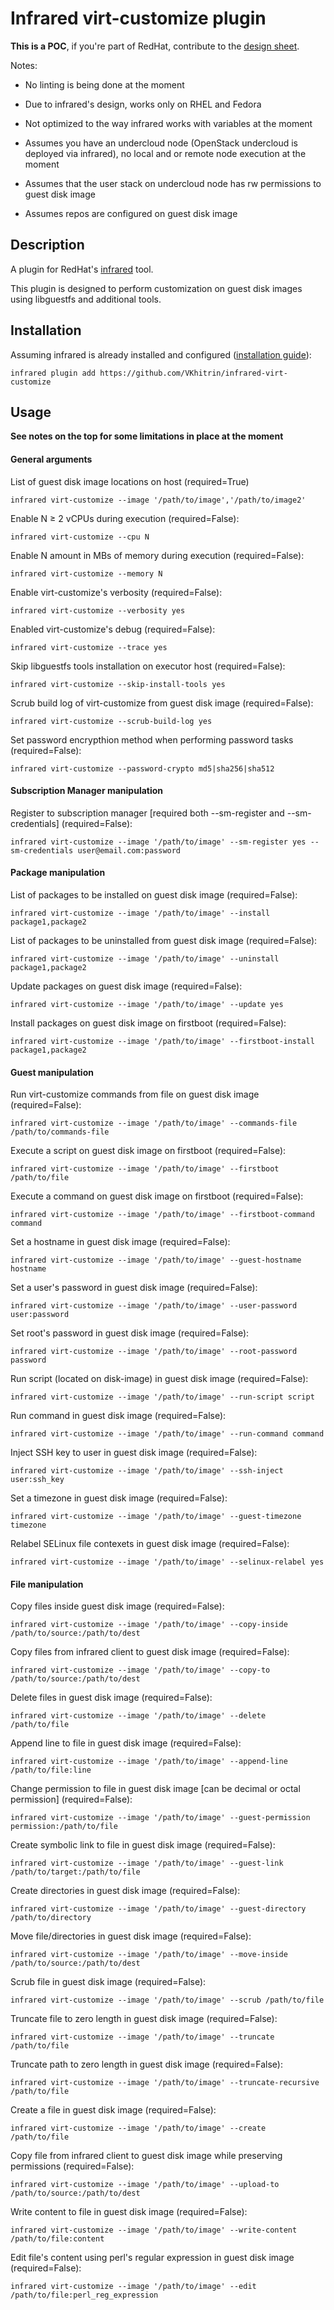 # Infrared virt-customize plugin

**This is a POC**, if you're part of RedHat, contribute to the [design sheet](https://docs.google.com/document/d/142VmEXXUblwVXF249ZX0PhT8ZC2vQ-2NYSJopMFyiIk).

Notes:

* No linting is being done at the moment

* Due to infrared's design, works only on RHEL and Fedora

* Not optimized to the way infrared works with variables at the moment

* Assumes you have an undercloud node (OpenStack undercloud is deployed via infrared), no local and or remote node execution at the moment

* Assumes that the user stack on undercloud node has rw permissions to guest disk image

* Assumes repos are configured on guest disk image

## Description

A plugin for RedHat's [infrared](https://github.com/redhat-openstack/infrared) tool.

This plugin is designed to perform customization on guest disk images using libguestfs and additional tools.

## Installation

Assuming infrared is already installed and configured ([installation guide](https://infrared.readthedocs.io/en/stable/setup.html)):

```
infrared plugin add https://github.com/VKhitrin/infrared-virt-customize
```

## Usage

**See notes on the top for some limitations in place at the moment**

#### General arguments

List of guest disk image locations on host (required=True)
```
infrared virt-customize --image '/path/to/image','/path/to/image2'
```

Enable N ≥ 2 vCPUs during execution (required=False):
```
infrared virt-customize --cpu N
```

Enable N amount in MBs of memory during execution (required=False):
```
infrared virt-customize --memory N
```

Enable virt-customize's verbosity (required=False):
```
infrared virt-customize --verbosity yes
```

Enabled virt-customize's debug (required=False):
```
infrared virt-customize --trace yes
```

Skip libguestfs tools installation on executor host (required=False):
```
infrared virt-customize --skip-install-tools yes
```

Scrub build log of virt-customize from guest disk image (required=False):
```
infrared virt-customize --scrub-build-log yes
```

Set password encrypthion method when performing password tasks (required=False):
```
infrared virt-customize --password-crypto md5|sha256|sha512
```

#### Subscription Manager manipulation

Register to subscription manager \[required both --sm-register and --sm-credentials\] (required=False):
```
infrared virt-customize --image '/path/to/image' --sm-register yes --sm-credentials user@email.com:password
```

#### Package manipulation

List of packages to be installed on guest disk image (required=False):

```
infrared virt-customize --image '/path/to/image' --install package1,package2
```

List of packages to be uninstalled from guest disk image (required=False):

```
infrared virt-customize --image '/path/to/image' --uninstall package1,package2
```

Update packages on guest disk image (required=False):
```
infrared virt-customize --image '/path/to/image' --update yes
```

Install packages on guest disk image on firstboot (required=False):
```
infrared virt-customize --image '/path/to/image' --firstboot-install package1,package2
```

#### Guest manipulation

Run virt-customize commands from file on guest disk image (required=False):
```
infrared virt-customize --image '/path/to/image' --commands-file /path/to/commands-file
```

Execute a script on guest disk image on firstboot (required=False):
```
infrared virt-customize --image '/path/to/image' --firstboot /path/to/file
```

Execute a command on guest disk image on firstboot (required=False):
```
infrared virt-customize --image '/path/to/image' --firstboot-command command
```

Set a hostname in guest disk image (required=False):
```
infrared virt-customize --image '/path/to/image' --guest-hostname hostname
```

Set a user's password in guest disk image (required=False):
```
infrared virt-customize --image '/path/to/image' --user-password user:password
```

Set root's password in guest disk image (required=False):
```
infrared virt-customize --image '/path/to/image' --root-password password
```

Run script (located on disk-image) in guest disk image (required=False):
```
infrared virt-customize --image '/path/to/image' --run-script script
```

Run command in guest disk image (required=False):
```
infrared virt-customize --image '/path/to/image' --run-command command
```

Inject SSH key to user in guest disk image (required=False):
```
infrared virt-customize --image '/path/to/image' --ssh-inject user:ssh_key
```

Set a timezone in guest disk image (required=False):
```
infrared virt-customize --image '/path/to/image' --guest-timezone timezone
```

Relabel SELinux file contexets in guest disk image (required=False):
```
infrared virt-customize --image '/path/to/image' --selinux-relabel yes
```

#### File manipulation

Copy files inside guest disk image (required=False):
```
infrared virt-customize --image '/path/to/image' --copy-inside /path/to/source:/path/to/dest
```

Copy files from infrared client to guest disk image (required=False):
```
infrared virt-customize --image '/path/to/image' --copy-to /path/to/source:/path/to/dest
```

Delete files in guest disk image (required=False):
```
infrared virt-customize --image '/path/to/image' --delete /path/to/file
```

Append line to file in guest disk image (required=False):
```
infrared virt-customize --image '/path/to/image' --append-line /path/to/file:line
```

Change permission to file in guest disk image \[can be decimal or octal permission\] (required=False):
```
infrared virt-customize --image '/path/to/image' --guest-permission permission:/path/to/file
```

Create symbolic link to file in guest disk image (required=False):
```
infrared virt-customize --image '/path/to/image' --guest-link /path/to/target:/path/to/file
```

Create directories in guest disk image (required=False):
```
infrared virt-customize --image '/path/to/image' --guest-directory /path/to/directory
```

Move file/directories in guest disk image (required=False):
```
infrared virt-customize --image '/path/to/image' --move-inside /path/to/source:/path/to/dest
```

Scrub file in guest disk image (required=False):
```
infrared virt-customize --image '/path/to/image' --scrub /path/to/file
```

Truncate file to zero length in guest disk image (required=False):
```
infrared virt-customize --image '/path/to/image' --truncate /path/to/file
```

Truncate path to zero length in guest disk image (required=False):
```
infrared virt-customize --image '/path/to/image' --truncate-recursive /path/to/file
```

Create a file in guest disk image (required=False):
```
infrared virt-customize --image '/path/to/image' --create /path/to/file
```

Copy file from infrared client to guest disk image while preserving permissions (required=False):
```
infrared virt-customize --image '/path/to/image' --upload-to /path/to/source:/path/to/dest
```

Write content to file in guest disk image (required=False):
```
infrared virt-customize --image '/path/to/image' --write-content /path/to/file:content
```

Edit file's content using perl's regular expression in guest disk image (required=False):
```
infrared virt-customize --image '/path/to/image' --edit /path/to/file:perl_reg_expression
```
